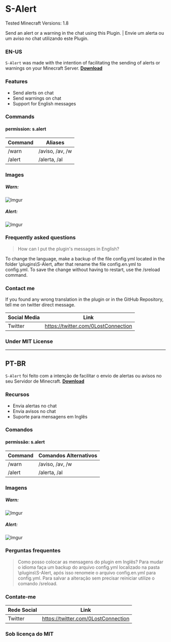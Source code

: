 # S-Alert

Tested Minecraft Versions: 1.8

Send an alert or a warning in the chat using this Plugin. | Envie um alerta ou um aviso no chat utilizando este Plugin.

### EN-US

`S-Alert` was made with the intention of facilitating the sending of alerts or warnings on your Minecraft  Server.
[**Download**](https://www.spigotmc.org/resources/s-alert.77213/)

### Features

- Send alerts on chat
- Send warnings on chat
- Support for English messages

### Commands

#### permission: s.alert

| Command | Aliases |
| ------ | ------ |
| /warn <message> | /aviso, /av, /w |
| /alert <message> | /alerta, /al |

### Images

##### Warn:
![Imgur](https://i.imgur.com/Jt7o93s.png)
##### Alert:
![Imgur](https://i.imgur.com/ssHLMcf.png)

### Frequently asked questions

> How can I put the plugin's messages in English?

To change the language, make a backup of the file config.yml located in the folder \plugins\S-Alert, after that rename the file config.en.yml to config.yml. To save the change without having to restart, use the /sreload command.

### Contact me

If you found any wrong translation in the plugin or in the GitHub Repository, tell me on twitter direct message.

| Social Media | Link |
| ------ | ------ |
| Twitter | https://twitter.com/0LostConnection |

### Under MIT License

----

## PT-BR

`S-Alert` foi feito com a intenção de facilitar o envio de alertas ou avisos no seu Servidor de Minecraft.
[**Download**](https://www.spigotmc.org/resources/s-alert.77213/)

### Recursos

- Envia alertas no chat
- Envia avisos no chat
- Suporte para mensagens em Inglês


### Comandos

#### permissão: s.alert

| Command | Comandos Alternativos |
| ------ | ------ |
| /warn <message> | /aviso, /av, /w |
| /alert <message> | /alerta, /al |


### Imagens

##### Warn:
![Imgur](https://i.imgur.com/Jt7o93s.png)
##### Alert:
![Imgur](https://i.imgur.com/ssHLMcf.png)

### Perguntas frequentes

> Como posso colocar as mensagens do plugin em Inglês?
Para mudar o idioma faça um backup do arquivo config.yml localizado na pasta \plugins\S-Alert, após isso renomeie o arquivo config.en.yml para config.yml. Para salvar a alteração sem precisar reiniciar utilize o comando /sreload.

### Contate-me

| Rede Social | Link |
| ------ | ------ |
| Twitter | https://twitter.com/0LostConnection |

### Sob licença do MIT

